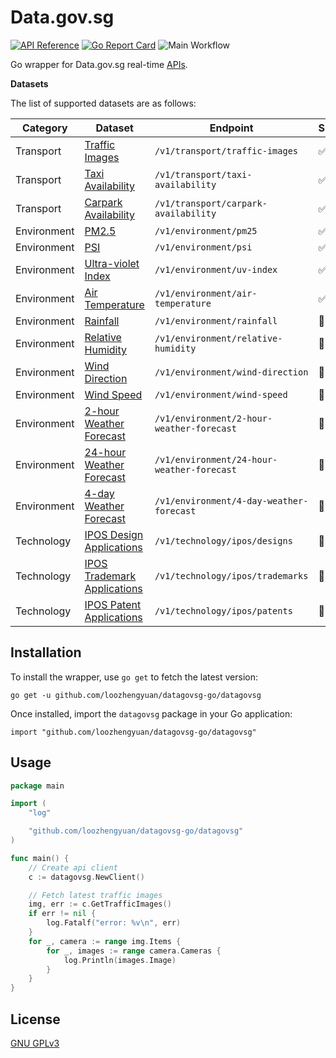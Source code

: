 # Data.gov.sg

[![API Reference](https://img.shields.io/static/v1?label=godev&message=reference&color=00add8)](https://pkg.go.dev/github.com/loozhengyuan/datagovsg-go/datagovsg?tab=doc)
[![Go Report Card](https://goreportcard.com/badge/github.com/loozhengyuan/datagovsg-go)](https://goreportcard.com/report/github.com/loozhengyuan/datagovsg-go)
![Main Workflow](https://github.com/loozhengyuan/datagovsg-go/workflows/Main%20Workflow/badge.svg)

Go wrapper for Data.gov.sg real-time [APIs](https://data.gov.sg/developer).

**Datasets**

The list of supported datasets are as follows:

|Category|Dataset|Endpoint|Supported|
|---|---|---|---|
|Transport|[Traffic Images](https://data.gov.sg/dataset/traffic-images?resource_id=e127e29a-bd48-47e2-a0a7-e89ce31f10c7)|`/v1/transport/traffic-images`|✅|
|Transport|[Taxi Availability](https://data.gov.sg/dataset/taxi-availability?resource_id=9d217820-1350-4032-a7a3-3cd83e222eb7)|`/v1/transport/taxi-availability`|✅|
|Transport|[Carpark Availability](https://data.gov.sg/dataset/carpark-availability?resource_id=4f4a57d1-e904-4326-b83e-dae99358edf9)|`/v1/transport/carpark-availability`|✅|
|Environment|[PM2.5](https://data.gov.sg/dataset/pm2-5?resource_id=fa0958a9-bade-419e-9475-cbf5ccf4f746)|`/v1/environment/pm25`|✅|
|Environment|[PSI](https://data.gov.sg/dataset/psi?resource_id=82776919-0de1-4faf-bd9e-9c997f9a729d)|`/v1/environment/psi`|✅|
|Environment|[Ultra-violet Index](https://data.gov.sg/dataset/ultraviolet-index-uvi?resource_id=6246c980-21d4-441f-a1d0-b321e2085420)|`/v1/environment/uv-index`|✅|
|Environment|[Air Temperature](https://data.gov.sg/dataset/realtime-weather-readings?resource_id=17494bed-23e9-4b3b-ae89-232f87987163)|`/v1/environment/air-temperature`|✅|
|Environment|[Rainfall](https://data.gov.sg/dataset/realtime-weather-readings?resource_id=8bd37e06-cdd7-4ca4-9ad8-5754eb70a33d)|`/v1/environment/rainfall`|🚧|
|Environment|[Relative Humidity](https://data.gov.sg/dataset/realtime-weather-readings?resource_id=59eb2883-2ceb-4d16-85f0-7e3a3176ef46)|`/v1/environment/relative-humidity`|🚧|
|Environment|[Wind Direction](https://data.gov.sg/dataset/realtime-weather-readings?resource_id=5dcf8aa5-cf6a-44e4-b359-1173eecfdf4c)|`/v1/environment/wind-direction`|🚧|
|Environment|[Wind Speed](https://data.gov.sg/dataset/realtime-weather-readings?resource_id=16035f22-37b4-4a5c-b024-ca2381f11b48)|`/v1/environment/wind-speed`|🚧|
|Environment|[2-hour Weather Forecast](https://data.gov.sg/dataset/weather-forecast?resource_id=571ef5fb-ed31-48b2-85c9-61677de42ca9)|`/v1/environment/2-hour-weather-forecast`|🚧|
|Environment|[24-hour Weather Forecast](https://data.gov.sg/dataset/weather-forecast?resource_id=9a8bd97e-0e38-46b7-bc39-9a2cb4a53a62)|`/v1/environment/24-hour-weather-forecast`|🚧|
|Environment|[4-day Weather Forecast](https://data.gov.sg/dataset/weather-forecast?resource_id=4df6d890-f23e-47f0-add1-fd6d580447d1)|`/v1/environment/4-day-weather-forecast`|🚧|
|Technology|[IPOS Design Applications](https://data.gov.sg/dataset/ipos-apis?resource_id=adf6222f-955b-4a76-892f-802a396844a1)|`/v1/technology/ipos/designs`|🚧|
|Technology|[IPOS Trademark Applications](https://data.gov.sg/dataset/ipos-apis?resource_id=1522db0e-808b-48ea-9869-fe5adc566585)|`/v1/technology/ipos/trademarks`|🚧|
|Technology|[IPOS Patent Applications](https://data.gov.sg/dataset/ipos-apis?resource_id=6a030bf2-22da-4621-8ab0-9a5956a30ef3)|`/v1/technology/ipos/patents`|🚧|

## Installation

To install the wrapper, use `go get` to fetch the latest version:

```shell
go get -u github.com/loozhengyuan/datagovsg-go/datagovsg
```

Once installed, import the `datagovsg` package in your Go application:

```shell
import "github.com/loozhengyuan/datagovsg-go/datagovsg"
```

## Usage

```go
package main

import (
	"log"

	"github.com/loozhengyuan/datagovsg-go/datagovsg"
)

func main() {
	// Create api client
	c := datagovsg.NewClient()

	// Fetch latest traffic images
	img, err := c.GetTrafficImages()
	if err != nil {
		log.Fatalf("error: %v\n", err)
	}
	for _, camera := range img.Items {
		for _, images := range camera.Cameras {
			log.Println(images.Image)
		}
	}
}
```

## License

[GNU GPLv3](https://choosealicense.com/licenses/gpl-3.0/)
